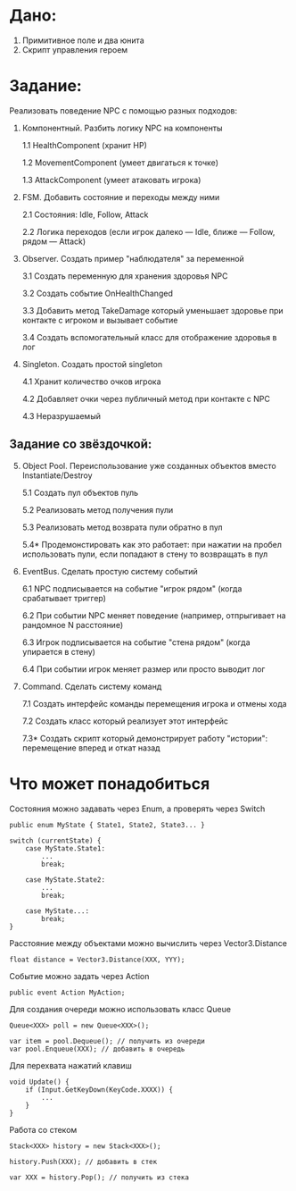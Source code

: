 # Дано:

1. Примитивное поле и два юнита
2. Скрипт управления героем

# Задание:

Реализовать поведение NPC с помощью разных подходов:

1. Компонентный. Разбить логику NPC на компоненты
    
    1.1 HealthComponent (хранит HP)

    1.2 MovementComponent (умеет двигаться к точке)

    1.3 AttackComponent (умеет атаковать игрока)


2. FSM. Добавить состояние и переходы между ними

    2.1 Состояния: Idle, Follow, Attack

    2.2 Логика переходов (если игрок далеко — Idle, ближе — Follow, рядом — Attack)


3. Observer. Создать пример "наблюдателя" за переменной

    3.1 Создать переменную для хранения здоровья NPC 

    3.2 Создать событие OnHealthChanged

    3.3 Добавить метод TakeDamage который уменьшает здоровье при контакте с игроком и вызывает событие

    3.4 Создать вспомогательный класс для отображение здоровья в лог


4. Singleton. Создать простой singleton

    4.1 Хранит количество очков игрока

    4.2 Добавляет очки через публичный метод при контакте с NPC

    4.3 Неразрушаемый


## Задание со звёздочкой:

5. Object Pool. Переиспользование уже созданных объектов вместо Instantiate/Destroy

    5.1 Создать пул объектов пуль

    5.2 Реализовать метод получения пули

    5.3 Реализовать метод возврата пули обратно в пул

    5.4* Продемонстировать как это работает: при нажатии на пробел использовать пули, если попадают в стену то возвращать в пул


6. EventBus. Сделать простую систему событий

    6.1 NPC подписывается на событие "игрок рядом" (когда срабатывает триггер)

    6.2 При событии NPC меняет поведение (например, отпрыгивает на рандомное N расстояние)

    6.3 Игрок подписывается на событие "стена рядом" (когда упирается в стену)

    6.4 При событии игрок меняет размер или просто выводит лог


7. Command. Сделать систему команд

    7.1 Создать интерфейс команды перемещения игрока и отмены хода

    7.2 Создать класс который реализует этот интерфейс

    7.3* Создать скрипт который демонстрирует работу "истории": перемещение вперед и откат назад


# Что может понадобиться

Состояния можно задавать через Enum, а проверять через Switch
```
public enum MyState { State1, State2, State3... }

switch (currentState) {
    case MyState.State1:
        ...
        break;

    case MyState.State2:
        ...
        break;

    case MyState...:
        break;
}
```

Расстояние между объектами можно вычислить через Vector3.Distance
```
float distance = Vector3.Distance(XXX, YYY);
```

Событие можно задать через Action
```
public event Action MyAction;
```

Для создания очереди можно использовать класс Queue
```
Queue<XXX> poll = new Queue<XXX>();

var item = pool.Dequeue(); // получить из очереди
var pool.Enqueue(XXX); // добавить в очередь
```

Для перехвата нажатий клавиш
```
void Update() {
    if (Input.GetKeyDown(KeyCode.XXXX)) {
        ...
    }
}
```

Работа со стеком
```
Stack<XXX> history = new Stack<XXX>();

history.Push(XXX); // добавить в стек

var XXX = history.Pop(); // получить из стека
```
